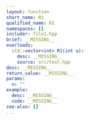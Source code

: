 ```yaml
---
layout: function
short_name: R1
qualified_name: R1
namespaces: []
includer: file1.hpp
brief: __MISSING__
overloads:
  std::vector<int> R1(int u):
    desc: __MISSING__
    source: src/test.hpp
desc: __MISSING__
return_value: __MISSING__
params:
  u: ""
example:
  desc: __MISSING__
  code: __MISSING__
see-also: []
...
```

